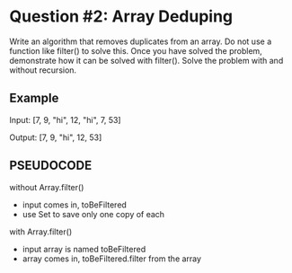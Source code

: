 # Question #2: Array Deduping

Write an algorithm that removes duplicates from an array. Do not use a function like filter() to solve this. Once you have solved the problem, demonstrate how it can be solved with filter(). Solve the problem with and without recursion.

## Example

Input: [7, 9, "hi", 12, "hi", 7, 53]

Output: [7, 9, "hi", 12, 53]

## PSEUDOCODE

without Array.filter()

- input comes in, toBeFiltered
- use Set to save only one copy of each

with Array.filter()

- input array is named toBeFiltered
- array comes in, toBeFiltered.filter from the array
